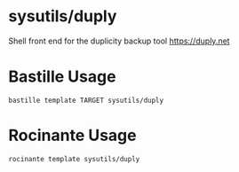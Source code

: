 # sysutils/duply
Shell front end for the duplicity backup tool
https://duply.net

# Bastille Usage
```shell
bastille template TARGET sysutils/duply
```

# Rocinante Usage
```shell
rocinante template sysutils/duply
```
